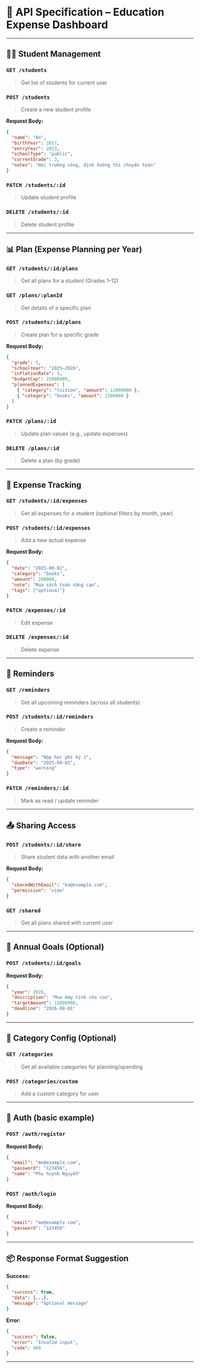 # 📘 API Specification – Education Expense Dashboard

---

## 🧑‍🎓 Student Management

### `GET /students`
> Get list of students for current user

### `POST /students`
> Create a new student profile  

**Request Body:**

```json
{
  "name": "An",
  "birthYear": 2017,
  "entryYear": 2023,
  "schoolType": "public",
  "currentGrade": 3,
  "notes": "Học trường công, định hướng thi chuyên toán"
}
```

### `PATCH /students/:id`
> Update student profile

### `DELETE /students/:id`
> Delete student profile

---

## 📊 Plan (Expense Planning per Year)

### `GET /students/:id/plans`
> Get all plans for a student (Grades 1–12)

### `GET /plans/:planId`
> Get details of a specific plan

### `POST /students/:id/plans`
> Create plan for a specific grade  

**Request Body:**

```json
{
  "grade": 5,
  "schoolYear": "2025–2026",
  "inflationRate": 3,
  "budgetCap": 25000000,
  "plannedExpenses": [
    { "category": "tuition", "amount": 12000000 },
    { "category": "books", "amount": 1500000 }
  ]
}
```

### `PATCH /plans/:id`
> Update plan values (e.g., update expenses)

### `DELETE /plans/:id`
> Delete a plan (by grade)

---

## 💸 Expense Tracking

### `GET /students/:id/expenses`
> Get all expenses for a student (optional filters by month, year)

### `POST /students/:id/expenses`
> Add a new actual expense  

**Request Body:**

```json
{
  "date": "2025-08-02",
  "category": "books",
  "amount": 200000,
  "note": "Mua sách toán nâng cao",
  "tags": ["optional"]
}
```

### `PATCH /expenses/:id`
> Edit expense

### `DELETE /expenses/:id`
> Delete expense

---

## 📌 Reminders

### `GET /reminders`
> Get all upcoming reminders (across all students)

### `POST /students/:id/reminders`
> Create a reminder  

**Request Body:**

```json
{
  "message": "Nộp học phí kỳ 1",
  "dueDate": "2025-09-01",
  "type": "warning"
}
```

### `PATCH /reminders/:id`
> Mark as read / update reminder

---

## 📤 Sharing Access

### `POST /students/:id/share`
> Share student data with another email  

**Request Body:**

```json
{
  "sharedWithEmail": "ba@example.com",
  "permission": "view"
}
```

### `GET /shared`
> Get all plans shared with current user

---

## 🎯 Annual Goals (Optional)

### `POST /students/:id/goals`

**Request Body:**

```json
{
  "year": 2026,
  "description": "Mua máy tính cho con",
  "targetAmount": 15000000,
  "deadline": "2026-08-01"
}
```

---

## 🧾 Category Config (Optional)

### `GET /categories`
> Get all available categories for planning/spending

### `POST /categories/custom`
> Add a custom category for user

---

## 🔐 Auth (basic example)

### `POST /auth/register`

**Request Body:**

```json
{
  "email": "me@example.com",
  "password": "123456",
  "name": "Phụ huynh Nguyễn"
}
```

### `POST /auth/login`

**Request Body:**

```json
{
  "email": "me@example.com",
  "password": "123456"
}
```

---

## 📦 Response Format Suggestion

**Success:**

```json
{
  "success": true,
  "data": {...},
  "message": "Optional message"
}
```

**Error:**

```json
{
  "success": false,
  "error": "Invalid input",
  "code": 400
}
```

---
